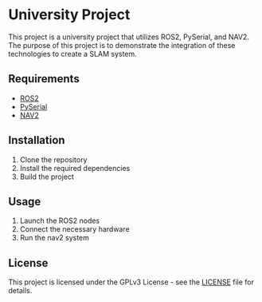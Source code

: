 # University Project

This project is a university project that utilizes ROS2, PySerial, and NAV2. The purpose of this project is to demonstrate the integration of these technologies to create a SLAM system.

## Requirements

- [ROS2](https://docs.ros.org/en/humble/index.html)
- [PySerial](https://pyserial.readthedocs.io/en/latest/index.html)
- [NAV2](https://navigation.ros.org/)

## Installation

1. Clone the repository
2. Install the required dependencies
3. Build the project

## Usage

1. Launch the ROS2 nodes
2. Connect the necessary hardware
3. Run the nav2 system

## License

This project is licensed under the GPLv3 License - see the [LICENSE](LICENSE) file for details.
